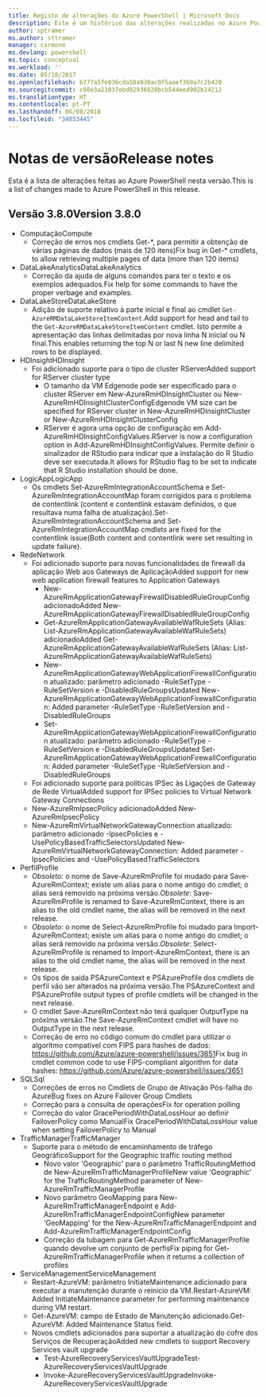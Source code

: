 ```yaml
---
title: Registo de alterações do Azure PowerShell | Microsoft Docs
description: Este é um histórico das alterações realizadas no Azure PowerShell na versão mais recente.
author: sptramer
ms.author: sttramer
manager: carmonm
ms.devlang: powershell
ms.topic: conceptual
ms.workload: ''
ms.date: 05/18/2017
ms.openlocfilehash: b777a5fe036cda58a930ac0f5aaef3b9a7c2b420
ms.sourcegitcommit: c98e3a21037ebd82936828bcb544eed902b24212
ms.translationtype: HT
ms.contentlocale: pt-PT
ms.lasthandoff: 06/08/2018
ms.locfileid: "34853445"
---
```

# <a name="release-notes"></a><span data-ttu-id="06540-103">Notas de versão</span><span class="sxs-lookup"><span data-stu-id="06540-103">Release notes</span></span>

<span data-ttu-id="06540-104">Esta é a lista de alterações feitas ao Azure PowerShell nesta versão.</span><span class="sxs-lookup"><span data-stu-id="06540-104">This is a list of changes made to Azure PowerShell in this release.</span></span>

## <a name="version-380"></a><span data-ttu-id="06540-105">Versão 3.8.0</span><span class="sxs-lookup"><span data-stu-id="06540-105">Version 3.8.0</span></span>
* <span data-ttu-id="06540-106">Computação</span><span class="sxs-lookup"><span data-stu-id="06540-106">Compute</span></span>
  - <span data-ttu-id="06540-107">Correção de erros nos cmdlets Get-\*, para permitir a obtenção de várias páginas de dados (mais de 120 itens)</span><span class="sxs-lookup"><span data-stu-id="06540-107">Fix bug in Get-\* cmdlets, to allow retrieving multiple pages of data (more than 120 items)</span></span>
* <span data-ttu-id="06540-108">DataLakeAnalytics</span><span class="sxs-lookup"><span data-stu-id="06540-108">DataLakeAnalytics</span></span>
  - <span data-ttu-id="06540-109">Correção da ajuda de alguns comandos para ter o texto e os exemplos adequados.</span><span class="sxs-lookup"><span data-stu-id="06540-109">Fix help for some commands to have the proper verbage and examples.</span></span>
* <span data-ttu-id="06540-110">DataLakeStore</span><span class="sxs-lookup"><span data-stu-id="06540-110">DataLakeStore</span></span>
  - <span data-ttu-id="06540-111">Adição de suporte relativo à parte inicial e final ao cmdlet `Get-AzureRMDataLakeStoreItemContent`.</span><span class="sxs-lookup"><span data-stu-id="06540-111">Add support for head and tail to the `Get-AzureRMDataLakeStoreItemContent` cmdlet.</span></span> <span data-ttu-id="06540-112">Isto permite a apresentação das linhas delimitadas por nova linha N inicial ou N final.</span><span class="sxs-lookup"><span data-stu-id="06540-112">This enables returning the top N or last N new line delimited rows to be displayed.</span></span>
* <span data-ttu-id="06540-113">HDInsight</span><span class="sxs-lookup"><span data-stu-id="06540-113">HDInsight</span></span>
  - <span data-ttu-id="06540-114">Foi adicionado suporte para o tipo de cluster RServer</span><span class="sxs-lookup"><span data-stu-id="06540-114">Added support for RServer cluster type</span></span>
    + <span data-ttu-id="06540-115">O tamanho da VM Edgenode pode ser especificado para o cluster RServer em New-AzureRmHDInsightCluster ou New-AzureRmHDInsightClusterConfig</span><span class="sxs-lookup"><span data-stu-id="06540-115">Edgenode VM size can be specified for RServer cluster in New-AzureRmHDInsightCluster or New-AzureRmHDInsightClusterConfig</span></span>
    + <span data-ttu-id="06540-116">RServer é agora uma opção de configuração em Add-AzureRmHDInsightConfigValues.</span><span class="sxs-lookup"><span data-stu-id="06540-116">RServer is now a configuration option in Add-AzureRmHDInsightConfigValues.</span></span> <span data-ttu-id="06540-117">Permite definir o sinalizador de RStudio para indicar que a instalação do R Studio deve ser executada.</span><span class="sxs-lookup"><span data-stu-id="06540-117">It allows for RStudio flag to be set to indicate that R Studio installation should be done.</span></span>
* <span data-ttu-id="06540-118">LogicApp</span><span class="sxs-lookup"><span data-stu-id="06540-118">LogicApp</span></span>
  - <span data-ttu-id="06540-119">Os cmdlets Set-AzureRmIntegrationAccountSchema e Set-AzureRmIntegrationAccountMap foram corrigidos para o problema de contentlink (content e contentlink estavam definidos, o que resultava numa falha de atualização).</span><span class="sxs-lookup"><span data-stu-id="06540-119">Set-AzureRmIntegrationAccountSchema and Set-AzureRmIntegrationAccountMap cmdlets are fixed for the contentlink issue(Both content and contentlink were set resulting in update failure).</span></span>
* <span data-ttu-id="06540-120">Rede</span><span class="sxs-lookup"><span data-stu-id="06540-120">Network</span></span>
  - <span data-ttu-id="06540-121">Foi adicionado suporte para novas funcionalidades de firewall da aplicação Web aos Gateways de Aplicação</span><span class="sxs-lookup"><span data-stu-id="06540-121">Added support for new web application firewall features to Application Gateways</span></span>
    + <span data-ttu-id="06540-122">New-AzureRmApplicationGatewayFirewallDisabledRuleGroupConfig adicionado</span><span class="sxs-lookup"><span data-stu-id="06540-122">Added New-AzureRmApplicationGatewayFirewallDisabledRuleGroupConfig</span></span>
    + <span data-ttu-id="06540-123">Get-AzureRmApplicationGatewayAvailableWafRuleSets (Alias: List-AzureRmApplicationGatewayAvailableWafRuleSets) adicionado</span><span class="sxs-lookup"><span data-stu-id="06540-123">Added Get-AzureRmApplicationGatewayAvailableWafRuleSets (Alias: List-AzureRmApplicationGatewayAvailableWafRuleSets)</span></span>
    + <span data-ttu-id="06540-124">New-AzureRmApplicationGatewayWebApplicationFirewallConfiguration atualizado: parâmetro adicionado -RuleSetType -RuleSetVersion e -DisabledRuleGroups</span><span class="sxs-lookup"><span data-stu-id="06540-124">Updated New-AzureRmApplicationGatewayWebApplicationFirewallConfiguration: Added parameter -RuleSetType -RuleSetVersion and -DisabledRuleGroups</span></span>
    + <span data-ttu-id="06540-125">Set-AzureRmApplicationGatewayWebApplicationFirewallConfiguration atualizado: parâmetro adicionado -RuleSetType -RuleSetVersion e -DisabledRuleGroups</span><span class="sxs-lookup"><span data-stu-id="06540-125">Updated Set-AzureRmApplicationGatewayWebApplicationFirewallConfiguration: Added parameter -RuleSetType -RuleSetVersion and -DisabledRuleGroups</span></span>
  - <span data-ttu-id="06540-126">Foi adicionado suporte para políticas IPSec às Ligações de Gateway de Rede Virtual</span><span class="sxs-lookup"><span data-stu-id="06540-126">Added support for IPSec policies to Virtual Network Gateway Connections</span></span>
  - <span data-ttu-id="06540-127">New-AzureRmIpsecPolicy adicionado</span><span class="sxs-lookup"><span data-stu-id="06540-127">Added New-AzureRmIpsecPolicy</span></span>
  - <span data-ttu-id="06540-128">New-AzureRmVirtualNetworkGatewayConnection atualizado: parâmetro adicionado -IpsecPolicies e -UsePolicyBasedTrafficSelectors</span><span class="sxs-lookup"><span data-stu-id="06540-128">Updated New-AzureRmVirtualNetworkGatewayConnection: Added parameter -IpsecPolicies and -UsePolicyBasedTrafficSelectors</span></span>
* <span data-ttu-id="06540-129">Perfil</span><span class="sxs-lookup"><span data-stu-id="06540-129">Profile</span></span>
  - <span data-ttu-id="06540-130">*Obsoleto*: o nome de Save-AzureRmProfile foi mudado para Save-AzureRmContext; existe um alias para o nome antigo do cmdlet; o alias será removido na próxima versão.</span><span class="sxs-lookup"><span data-stu-id="06540-130">*Obsolete*: Save-AzureRmProfile is renamed to Save-AzureRmContext, there is an alias to the old cmdlet name, the alias will be removed in the next release.</span></span>
  - <span data-ttu-id="06540-131">*Obsoleto*: o nome de Select-AzureRmProfile foi mudado para Import-AzureRmContext; existe um alias para o nome antigo do cmdlet; o alias será removido na próxima versão.</span><span class="sxs-lookup"><span data-stu-id="06540-131">*Obsolete*: Select-AzureRmProfile is renamed to Import-AzureRmContext, there is an alias to the old cmdlet name, the alias will be removed in the next release.</span></span>
  - <span data-ttu-id="06540-132">Os tipos de saída PSAzureContext e PSAzureProfile dos cmdlets de perfil vão ser alterados na próxima versão.</span><span class="sxs-lookup"><span data-stu-id="06540-132">The PSAzureContext and PSAzureProfile output types of profile cmdlets will be changed in the next release.</span></span>
  - <span data-ttu-id="06540-133">O cmdlet Save-AzureRmContext não terá qualquer OutputType na próxima versão.</span><span class="sxs-lookup"><span data-stu-id="06540-133">The Save-AzureRmContext cmdlet will have no OutputType in the next release.</span></span>
  - <span data-ttu-id="06540-134">Correção de erro no código comum do cmdlet para utilizar o algoritmo compatível com FIPS para hashes de dados: https://github.com/Azure/azure-powershell/issues/3651</span><span class="sxs-lookup"><span data-stu-id="06540-134">Fix bug in cmdlet common code to use FIPS-compliant algorithm for data hashes: https://github.com/Azure/azure-powershell/issues/3651</span></span>
* <span data-ttu-id="06540-135">SQL</span><span class="sxs-lookup"><span data-stu-id="06540-135">Sql</span></span>
  - <span data-ttu-id="06540-136">Correções de erros no Cmdlets de Grupo de Ativação Pós-falha do Azure</span><span class="sxs-lookup"><span data-stu-id="06540-136">Bug fixes on Azure Failover Group Cmdlets</span></span>
  - <span data-ttu-id="06540-137">Correção para a consulta de operações</span><span class="sxs-lookup"><span data-stu-id="06540-137">Fix for operation polling</span></span>
  - <span data-ttu-id="06540-138">Correção do valor GracePeriodWithDataLossHour ao definir FailoverPolicy como Manual</span><span class="sxs-lookup"><span data-stu-id="06540-138">Fix GracePeriodWithDataLossHour value when setting FailoverPolicy to Manual</span></span>
* <span data-ttu-id="06540-139">TrafficManager</span><span class="sxs-lookup"><span data-stu-id="06540-139">TrafficManager</span></span>
  - <span data-ttu-id="06540-140">Suporte para o método de encaminhamento de tráfego Geográfico</span><span class="sxs-lookup"><span data-stu-id="06540-140">Support for the Geographic traffic routing method</span></span>
    + <span data-ttu-id="06540-141">Novo valor 'Geographic' para o parâmetro TrafficRoutingMethod de New-AzureRmTrafficManagerProfile</span><span class="sxs-lookup"><span data-stu-id="06540-141">New value 'Geographic' for the TrafficRoutingMethod parameter of New-AzureRmTrafficManagerProfile</span></span>
    + <span data-ttu-id="06540-142">Novo parâmetro GeoMapping para New-AzureRmTrafficManagerEndpoint e Add-AzureRmTrafficManagerEndpointConfig</span><span class="sxs-lookup"><span data-stu-id="06540-142">New parameter 'GeoMapping' for the New-AzureRmTrafficManagerEndpoint and Add-AzureRmTrafficManagerEndpointConfig</span></span>
    + <span data-ttu-id="06540-143">Correção da tubagem para Get-AzureRmTrafficManagerProfile quando devolve um conjunto de perfis</span><span class="sxs-lookup"><span data-stu-id="06540-143">Fix piping for Get-AzureRmTrafficManagerProfile when it returns a collection of profiles</span></span>
* <span data-ttu-id="06540-144">ServiceManagement</span><span class="sxs-lookup"><span data-stu-id="06540-144">ServiceManagement</span></span>
  - <span data-ttu-id="06540-145">Restart-AzureVM: parâmetro InitiateMaintenance adicionado para executar a manutenção durante o reinício da VM.</span><span class="sxs-lookup"><span data-stu-id="06540-145">Restart-AzureVM: Added InitiateMaintenance parameter for performing maintenance during VM restart.</span></span>
  - <span data-ttu-id="06540-146">Get-AzureVM: campo de Estado de Manutenção adicionado.</span><span class="sxs-lookup"><span data-stu-id="06540-146">Get-AzureVM: Added Maintenance Status field.</span></span>
  - <span data-ttu-id="06540-147">Novos cmdlets adicionados para suportar a atualização do cofre dos Serviços de Recuperação</span><span class="sxs-lookup"><span data-stu-id="06540-147">Added new cmdlets to support Recovery Services vault upgrade</span></span>
    + <span data-ttu-id="06540-148">Test-AzureRecoveryServicesVaultUpgrade</span><span class="sxs-lookup"><span data-stu-id="06540-148">Test-AzureRecoveryServicesVaultUpgrade</span></span>
    + <span data-ttu-id="06540-149">Invoke-AzureRecoveryServicesVaultUpgrade</span><span class="sxs-lookup"><span data-stu-id="06540-149">Invoke-AzureRecoveryServicesVaultUpgrade</span></span>
